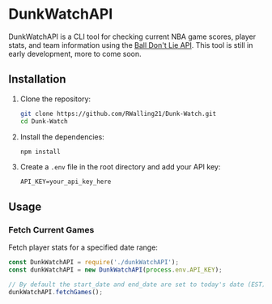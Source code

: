 # DunkWatchAPI

DunkWatchAPI is a CLI tool for checking current NBA game scores, player stats, and team information using the [Ball Don't Lie API](https://www.balldontlie.io/#introduction). This tool is still in early development, more to come soon.

## Installation

1. Clone the repository:
    ```bash
    git clone https://github.com/RWalling21/Dunk-Watch.git
    cd Dunk-Watch
    ```

2. Install the dependencies:
    ```bash
    npm install
    ```

3. Create a `.env` file in the root directory and add your API key:
    ```env
    API_KEY=your_api_key_here
    ```

## Usage

### Fetch Current Games

Fetch player stats for a specified date range:

```javascript
const DunkWatchAPI = require('./dunkWatchAPI');
const dunkWatchAPI = new DunkWatchAPI(process.env.API_KEY);

// By default the start_date and end_date are set to today's date (EST)
dunkWatchAPI.fetchGames();
